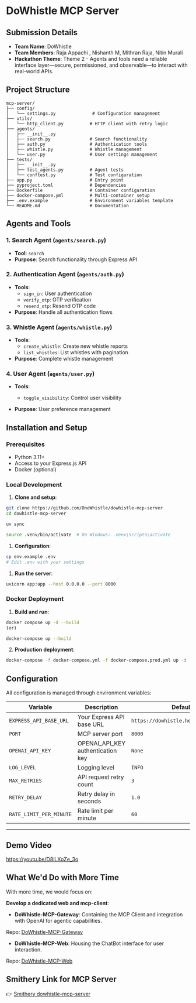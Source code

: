 # DoWhistle MCP Server

## Submission Details

*   **Team Name**: DoWhistle
*   **Team Members**: Raja Appachi , Nishanth M, Mithran Raja, Nitin Murali
*   **Hackathon Theme**: Theme 2 - Agents and tools need a reliable interface layer—secure, permissioned, and observable—to interact with real-world APIs.


## Project Structure

```
mcp-server/
├── config/
│   └── settings.py              # Configuration management
├── utils/
│   └── http_client.py          # HTTP client with retry logic
├── agents/
│   ├── __init__.py
│   ├── search.py               # Search functionality
│   ├── auth.py                 # Authentication tools
│   ├── whistle.py              # Whistle management
│   └── user.py                 # User settings management
├── tests/
│   ├── __init__.py
│   ├── test_agents.py          # Agent tests
│   └── conftest.py             # Test configuration
├── app.py                      # Entry point
├── pyproject.toml              # Dependencies
├── Dockerfile                  # Container configuration
├── docker-compose.yml          # Multi-container setup
├── .env.example                # Environment variables template
└── README.md                   # Documentation
```

## Agents and Tools

### 1. Search Agent (`agents/search.py`)
- **Tool**: `search`
- **Purpose**: Search functionality through Express API

### 2. Authentication Agent (`agents/auth.py`)
- **Tools**: 
  - `sign_in`: User authentication
  - `verify_otp`: OTP verification
  - `resend_otp`: Resend OTP code
- **Purpose**: Handle all authentication flows

### 3. Whistle Agent (`agents/whistle.py`)
- **Tools**:
  - `create_whistle`: Create new whistle reports  
  - `list_whistles`: List whistles with pagination
- **Purpose**: Complete whistle management

### 4. User Agent (`agents/user.py`)
- **Tools**:  
  - `toggle_visibility`: Control user visibility
  
- **Purpose**: User preference management

## Installation and Setup

### Prerequisites
- Python 3.11+
- Access to your Express.js API
- Docker (optional)

### Local Development

1. **Clone and setup**:
```bash
git clone https://github.com/OneWhistle/dowhistle-mcp-server
cd dowhistle-mcp-server

uv sync

source .venv/bin/activate  # On Windows: .venv\Scripts\activate

```

1. **Configuration**:
```bash
cp env.example .env
# Edit .env with your settings
```

1. **Run the server**:
```bash
uvicorn app:app --host 0.0.0.0 --port 8000 
```

### Docker Deployment

1. **Build and run**:
```bash
docker compose up -d --build 
(or)

docker-compose up --build 
```

2. **Production deployment**:
```bash
docker-compose -f docker-compose.yml -f docker-compose.prod.yml up -d
```

## Configuration

All configuration is managed through environment variables:

| Variable | Description | Default |
|----------|-------------|---------|
| `EXPRESS_API_BASE_URL` | Your Express API base URL | `https://dowhistle.herokuapp.com/v3` |
| `PORT` | MCP server port | `8000` |
| `OPENAI_API_KEY` | OPENAI_API_KEY authentication key | `None` |
| `LOG_LEVEL` | Logging level | `INFO` |
| `MAX_RETRIES` | API request retry count | `3` |
| `RETRY_DELAY` | Retry delay in seconds | `1.0` |
| `RATE_LIMIT_PER_MINUTE` | Rate limit per minute | `60` |

---


## Demo Video

https://youtu.be/D8iLXoZe_3o

## What We'd Do with More Time

With more time, we would focus on:

**Develop a dedicated web and mcp-client**: 

- **DoWhistle-MCP-Gateway**: Containing the MCP Client and integration with OpenAI for agentic capabilities.

Repo: [DoWhistle-MCP-Gateway](https://github.com/OneWhistle/dowhistle-mcp-gateway)

- **DoWhistle-MCP-Web**: Housing the ChatBot interface for user interaction.

Repo: [DoWhistle-MCP-Web](https://github.com/OneWhistle/dowhistle-mcp-web)

## Smithery Link for MCP Server

👉 [Smithery dowhistle-mcp-server](https://smithery.ai/server/@mr-nishanth/dowhistle-mcp-server)


